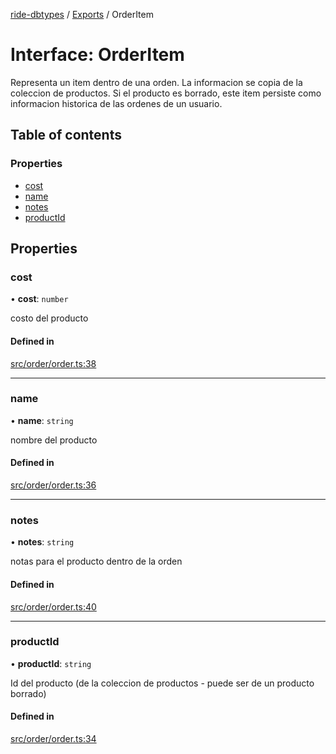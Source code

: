 [ride-dbtypes](../README.md) / [Exports](../modules.md) / OrderItem

# Interface: OrderItem

Representa un item dentro de una orden.  La informacion se copia de la
coleccion de productos.  Si el producto es borrado, este item persiste
como informacion historica de las ordenes de un usuario.

## Table of contents

### Properties

- [cost](OrderItem.md#cost)
- [name](OrderItem.md#name)
- [notes](OrderItem.md#notes)
- [productId](OrderItem.md#productid)

## Properties

### cost

• **cost**: `number`

costo del producto

#### Defined in

[src/order/order.ts:38](https://github.com/gatitolabs/ride-dbtypes/blob/ae9cef7/src/order/order.ts#L38)

___

### name

• **name**: `string`

nombre del producto

#### Defined in

[src/order/order.ts:36](https://github.com/gatitolabs/ride-dbtypes/blob/ae9cef7/src/order/order.ts#L36)

___

### notes

• **notes**: `string`

notas para el producto dentro de la orden

#### Defined in

[src/order/order.ts:40](https://github.com/gatitolabs/ride-dbtypes/blob/ae9cef7/src/order/order.ts#L40)

___

### productId

• **productId**: `string`

Id del producto (de la coleccion de productos - puede ser de un producto borrado)

#### Defined in

[src/order/order.ts:34](https://github.com/gatitolabs/ride-dbtypes/blob/ae9cef7/src/order/order.ts#L34)
